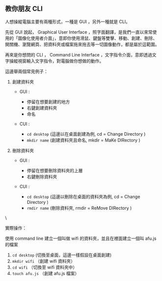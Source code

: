 ## 教你朋友 CLI

人想操縱電腦主要有兩種形式，一種是 GUI ，另外一種就是 CLI。

先從 GUI 說起， Graphical User Interface ，照字面翻譯，是我們一直以來常使用的「圖像化使用者介面」，意即你使用滑鼠、鍵盤等雙擊、移動、創建、刪除、開關機、瀏覽網頁、把資料夾或檔案拖來拖去等一切圖像動作，都是屬於這範圍。

再來是你想問的 CLI ， Command Line Interface ，文字指令介面，意即透過文字操縱視窗輸入文字指令，對電腦做你想做的動作。

這邊舉兩個常見例子：

1. 創建資料夾

   - GUI :

     - 停留在想要創建的地方
     - 右鍵創建資料夾
     - 命名

   - CUI :
     - `cd desktop` (這邊以在桌面創建為例, cd = Change Directory )
     - `mkdir name` (創建資料夾且命名, mkdir = MaKe DIRectory )

2. 刪除資料夾

   - GUI :

     - 停留在想要刪除資料夾的上層
     - 右鍵刪除資料夾

   - CUI :
     - `cd desktop` (這邊以刪除在桌面的資料夾為例, cd = Change Directory )
     - `rmdir name` (刪除資料夾, rmdir = ReMove DIRectory )

\

實際操作：

使用 command line 建立一個叫做 wifi 的資料夾，並且在裡面建立一個叫 afu.js 的檔案

1. `cd desktop` (切換至桌面，這邊一樣假設在桌面創建)
2. `mkdir wifi` （創建 wifi 資料夾）
3. `cd wifi` （切換至 wifi 資料夾中）
4. `touch afu.js` （創建 afu.js 檔案）
